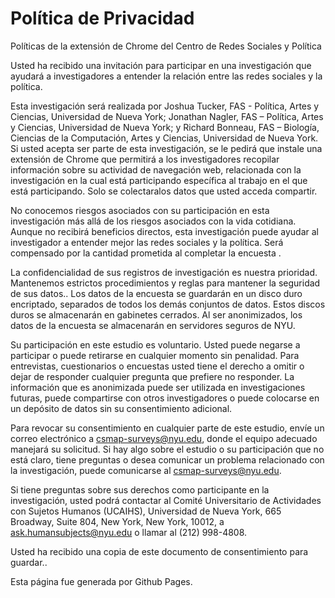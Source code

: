 # Política de Privacidad

Políticas de la extensión de Chrome del Centro de Redes Sociales y Política 


Usted ha recibido una invitación para participar en una investigación que ayudará a investigadores a entender la relación entre las redes sociales y la política. 

Esta investigación será realizada por Joshua Tucker, FAS - Política, Artes y Ciencias, Universidad de Nueva York; Jonathan Nagler, FAS – Política, Artes y Ciencias, Universidad de Nueva York; y Richard Bonneau, FAS – Biología, Ciencias de la Computación, Artes y Ciencias, Universidad de Nueva York. Si usted acepta ser parte de esta investigación, se le pedirá que instale una extensión de Chrome que  permitirá a los investigadores recopilar información sobre su actividad de navegación web, relacionada con la investigación en la cual está participando específica al trabajo en el que está participando. Solo se colectaralos datos que usted acceda compartir. 


No conocemos riesgos asociados con su participación en esta investigación más allá de los riesgos asociados con la vida cotidiana. Aunque no recibirá beneficios directos, esta investigación puede ayudar al investigador a entender mejor las redes sociales y la política. Será compensado por la cantidad prometida al completar la encuesta .



La confidencialidad de sus registros de investigación es nuestra prioridad. Mantenemos estrictos procedimientos y reglas para mantener la seguridad de sus datos.. Los datos de la encuesta se guardarán en un disco duro encriptado, separados de todos los demás conjuntos de datos. Estos discos duros se almacenarán en gabinetes cerrados. Al ser  anonimizados, los datos de la encuesta se almacenarán en servidores seguros de NYU. 

Su participación en este estudio es voluntario. Usted puede negarse a participar o puede retirarse en cualquier momento sin penalidad. Para entrevistas, cuestionarios o encuestas usted tiene el derecho a omitir o dejar de responder cualquier pregunta que prefiere no responder. La información que es anonimizada puede ser utilizada en investigaciones futuras, puede compartirse con otros investigadores o puede colocarse en un depósito de datos sin su consentimiento adicional. 

Para revocar su consentimiento en cualquier parte de este estudio, envíe un correo electrónico a csmap-surveys@nyu.edu, donde el equipo adecuado manejará su solicitud. Si hay algo sobre el estudio o su participación que no está claro, tiene preguntas o desea comunicar un problema relacionado con la investigación, puede comunicarse al csmap-surveys@nyu.edu.



Si tiene preguntas sobre sus derechos como participante en la investigación, usted podrá contactar al Comité Universitario de Actividades con Sujetos Humanos (UCAIHS), Universidad de Nueva York, 665 Broadway, Suite 804, New York, New York, 10012, a ask.humansubjects@nyu.edu o llamar al (212) 998-4808. 

Usted ha recibido una copia de este documento de consentimiento para guardar.. 

Esta página fue generada por Github Pages. 
